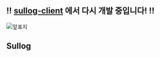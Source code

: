## !! [sullog-client](https://github.com/sullog-official/sullog-client) 에서 다시 개발 중입니다! !!

![앞표지](https://user-images.githubusercontent.com/62709718/187213642-82cd936d-2c30-4c77-bb3d-2f9bdd06244a.png)

## Sullog
